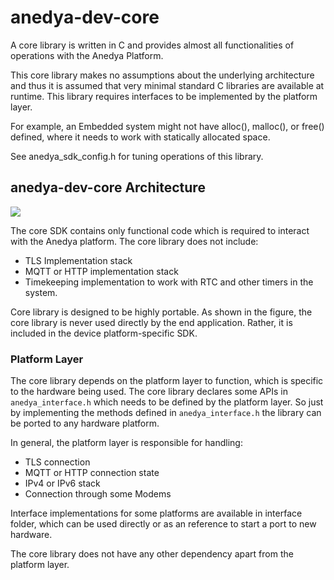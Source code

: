 # anedya-dev-core
A core library is written in C and provides almost all functionalities of operations with the Anedya Platform.

This core library makes no assumptions about the underlying architecture and thus it is assumed that very minimal standard C libraries are 
available at runtime. This library requires interfaces to be implemented by the platform layer.

For example, an Embedded system might not have alloc(), malloc(), or free() defined, where it needs to work with statically allocated space.

See anedya_sdk_config.h for tuning operations of this library.

## anedya-dev-core Architecture

![](/docs/res/Anedya_core_concept.png)

The core SDK contains only functional code which is required to interact with the Anedya platform. The core library does not include:
- TLS Implementation stack
- MQTT or HTTP implementation stack
- Timekeeping implementation to work with RTC and other timers in the system.

Core library is designed to be highly portable. As shown in the figure, the core library is never used directly by the end application.
Rather, it is included in the device platform-specific SDK. 

### Platform Layer

The core library depends on the platform layer to function, which is specific to the hardware being used. The core library declares some APIs
in `anedya_interface.h` which needs to be defined by the platform layer. So just by implementing the methods defined in `anedya_interface.h` the library can be
ported to any hardware platform.

In general, the platform layer is responsible for handling:
- TLS connection
- MQTT or HTTP connection state
- IPv4 or IPv6 stack
- Connection through some Modems

Interface implementations for some platforms are available in interface folder, which can be used directly or as an reference to start a port to new hardware.

The core library does not have any other dependency apart from the platform layer.